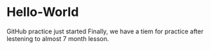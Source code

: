 # Hello-World
GitHub practice just started
Finally, we have a tiem for practice after lestening to almost 7 month lesson.
